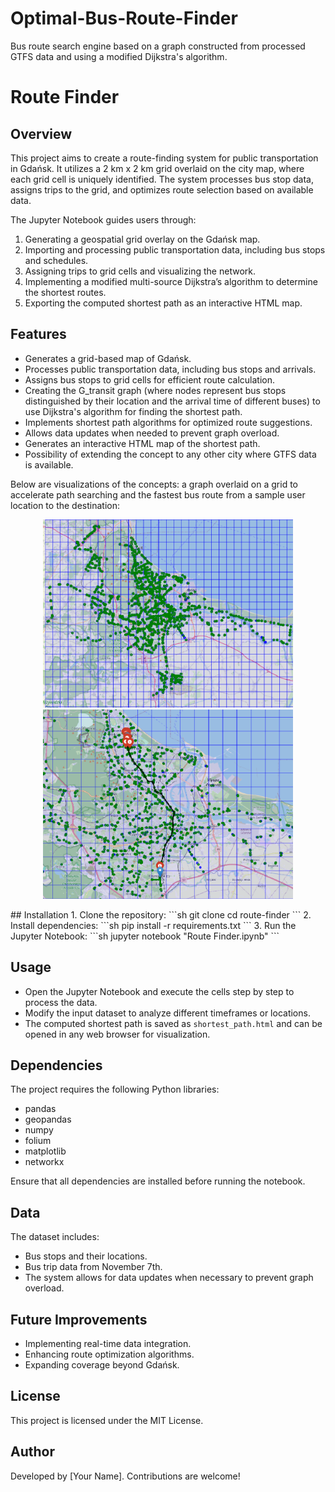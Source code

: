 # Optimal-Bus-Route-Finder
Bus route search engine based on a graph constructed from processed GTFS data and using a modified Dijkstra's algorithm.

# Route Finder

## Overview
This project aims to create a route-finding system for public transportation in Gdańsk. It utilizes a 2 km x 2 km grid overlaid on the city map, where each grid cell is uniquely identified. The system processes bus stop data, assigns trips to the grid, and optimizes route selection based on available data.

The Jupyter Notebook guides users through:
1. Generating a geospatial grid overlay on the Gdańsk map.
2. Importing and processing public transportation data, including bus stops and schedules.
3. Assigning trips to grid cells and visualizing the network.
4. Implementing a modified multi-source Dijkstra’s algorithm to determine the shortest routes\.
5. Exporting the computed shortest path as an interactive HTML map.

## Features
- Generates a grid-based map of Gdańsk.
- Processes public transportation data, including bus stops and arrivals.
- Assigns bus stops to grid cells for efficient route calculation.
- Creating the G_transit graph (where nodes represent bus stops distinguished by their location and the arrival time of different buses) to use Dijkstra's algorithm for finding the shortest path.
- Implements shortest path algorithms for optimized route suggestions.
- Allows data updates when needed to prevent graph overload.
- Generates an interactive HTML map of the shortest path.
- Possibility of extending the concept to any other city where GTFS data is available.

Below are visualizations of the concepts: a graph overlaid on a grid to accelerate path searching and the fastest bus route from a sample user location to the destination:

 <p align="center">
    <img src="graph.png" alt="Shortest Path" width="400"/>
    <img src="shortest_path.png" alt="Another Image" width="400"/>
</p>
## Installation
1. Clone the repository:
   ```sh
   git clone <repository_url>
   cd route-finder
   ```
2. Install dependencies:
   ```sh
   pip install -r requirements.txt
   ```
3. Run the Jupyter Notebook:
   ```sh
   jupyter notebook "Route Finder.ipynb"
   ```

## Usage
- Open the Jupyter Notebook and execute the cells step by step to process the data.
- Modify the input dataset to analyze different timeframes or locations.
- The computed shortest path is saved as `shortest_path.html` and can be opened in any web browser for visualization.
 
## Dependencies
The project requires the following Python libraries:
- pandas
- geopandas
- numpy
- folium
- matplotlib
- networkx

Ensure that all dependencies are installed before running the notebook.

## Data
The dataset includes:
- Bus stops and their locations.
- Bus trip data from November 7th.
- The system allows for data updates when necessary to prevent graph overload.

## Future Improvements
- Implementing real-time data integration.
- Enhancing route optimization algorithms.
- Expanding coverage beyond Gdańsk.

## License
This project is licensed under the MIT License.

## Author
Developed by [Your Name]. Contributions are welcome!





